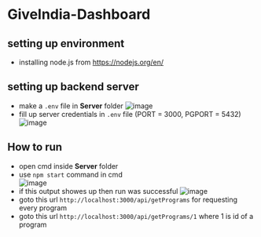 # GiveIndia-Dashboard
## setting up environment
* installing node.js from https://nodejs.org/en/
## setting up backend server
* make a `.env` file in **Server** folder
![image](https://user-images.githubusercontent.com/77455093/123831639-2a7eca80-d922-11eb-8ca0-e17a2a731865.png)  
* fill up server credentials in `.env` file (PORT = 3000, PGPORT = 5432)  
![image](https://user-images.githubusercontent.com/77455093/123831794-4edaa700-d922-11eb-976f-54e2f7ed4f3c.png)
## How to run
* open cmd inside **Server** folder
* use `npm start` command in cmd  
![image](https://user-images.githubusercontent.com/77455093/123833647-31a6d800-d924-11eb-8ca0-719ab91527d8.png)
* if this output showes up then run was successful 
![image](https://user-images.githubusercontent.com/77455093/123833931-7f234500-d924-11eb-8fa4-2ea352f2f049.png)
* goto this url `http://localhost:3000/api/getPrograms` for requesting every program
* goto this url `http://localhost:3000/api/getPrograms/1` where 1 is id of a program
